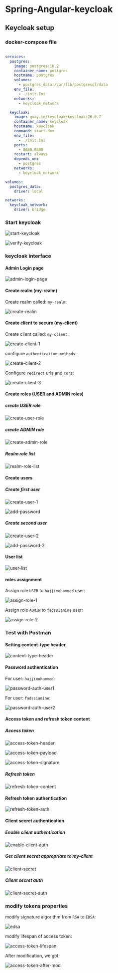 

# Spring-Angular-keycloak

## Keycloak setup

### docker-compose file

```yaml

services:
  postgres:
    image: postgres:16.2
    container_name: postgres
    hostname: postgres
    volumes:
      - postgres_data:/var/lib/postgresql/data
    env_file:
      - ./init.Ini
    networks:
      - keycloak_network

  keycloak:
    image: quay.io/keycloak/keycloak:26.0.7
    container_name: keycloak
    hostname: keycloak
    command: start-dev
    env_file:
      - ./init.Ini
    ports:
      - 8080:8080
    restart: always
    depends_on:
      - postgres
    networks:
      - keycloak_network

volumes:
  postgres_data:
    driver: local

networks:
  keycloak_network:
    driver: bridge
```

### Start keycloak

![start-keycloak](./images/start-keycloak-docker.png)

![verify-keycloak](./images/verify-keycloak-started.png)

### keycloak interface

#### Admin Login page

![admin-login-page](./images/keycloak-admin-login.png)


#### Create realm (my-realm)

Create realm called: `my-realm`:

![create-realm](./images/create-realm.png)

#### Create client to secure (my-client)

Create client called: `my-client`:

![create-client-1](./images/create-client-1.png)

configure `authentication methods`:

![create-client-2](./images/create-client-2.png)

Configure `redirect` urls and `cors`:

![create-client-3](./images/create-client-3.png)


#### Create roles (USER and ADMIN roles)


##### create USER role

![create-user-role](./images/create-user-role.png)

##### create ADMIN role

![create-admin-role](./images/create-admin-role.png)


##### Realm role list

![realm-role-list](./images/realm-roles.png)

#### Create users

##### Create first user

![create-user-1](./images/create-user1.png)

![add-password](./images/user1-password.png)


##### Create second user

![create-user-2](./images/create-user2.png)

![add-password-2](./images/user2-password.png)


#### User list

![user-list](./images/user-list.png)

#### roles assignment

Assign role `USER` to `hajjimohammed` user:

![assign-role-1](./images/add-user-role-to-user1.png)

Assign role `ADMIN` to `fadssiamine` user:

![assign-role-2](./images/add-admin-role-to-user2.png)


### Test with Postman


#### Setting content-type header

![content-type-header](./images/auth-content-type.png)

#### Password authentication

For user: `hajjimohammed`:

![password-auth-user1](./images/password-auth-user1.png)

For user: `fadssiamine`:

![password-auth-user2](./images/password-auth-user2.png)


#### Access token and refresh token content

##### Access token

![access-token-header](./images/header-access-token-user2.png)

![access-token-payload](./images/payload-access-token-user2.png)

![access-token-signature](./images/signature-access-token-user2.png)


##### Refresh token

![refresh-token-content](./images/refresh-token-user2.png)


#### Refresh token authentication

![refresh-token-auth](./images/refresh-token-auth-user2.png)

#### Client secret authentication

##### Enable client authentication

![enable-client-auth](./images/activate-client-auth.png)

##### Get client secret appropriate to my-client

![client-secret](./images/client-secret.png)

##### Client secret auth

![client-secret-auth](./images/client-secret-auth.png)



### modify tokens properties

modify signature algorithm from `RSA` to `EDSA`:

![edsa](./images/ecdsa-sig.png)

modify lifespan of access token:

![access-token-lifespan](./images/access-token-lifespan.png)

After modification, we got:

![access-token-after-mod](./images/access-token-after-update.png)












